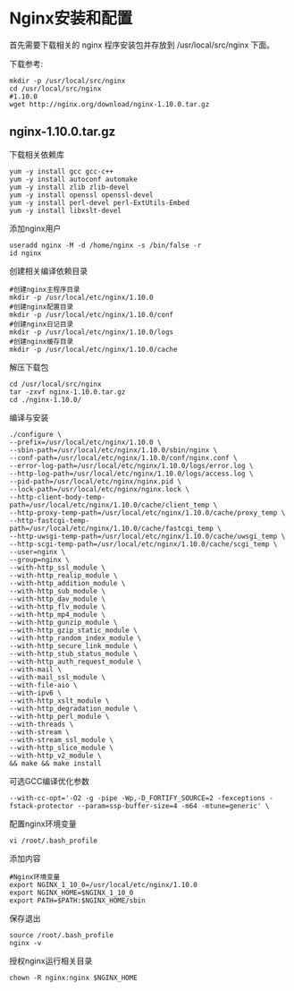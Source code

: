 
# Nginx安装和配置

 首先需要下载相关的 nginx 程序安装包并存放到 /usr/local/src/nginx 下面。

下载参考:

    mkdir -p /usr/local/src/nginx
    cd /usr/local/src/nginx
    #1.10.0
    wget http://nginx.org/download/nginx-1.10.0.tar.gz



## nginx-1.10.0.tar.gz

下载相关依赖库

	yum -y install gcc gcc-c++ 
	yum -y install autoconf automake
	yum -y install zlib zlib-devel
	yum -y install openssl openssl-devel
	yum -y install perl-devel perl-ExtUtils-Embed
	yum -y install libxslt-devel

添加nginx用户

	useradd nginx -M -d /home/nginx -s /bin/false -r
	id nginx

创建相关编译依赖目录
    
    #创建nginx主程序目录
    mkdir -p /usr/local/etc/nginx/1.10.0
    #创建nginx配置目录
    mkdir -p /usr/local/etc/nginx/1.10.0/conf
    #创建nginx日记目录
    mkdir -p /usr/local/etc/nginx/1.10.0/logs
    #创建nginx缓存目录
    mkdir -p /usr/local/etc/nginx/1.10.0/cache

解压下载包

	cd /usr/local/src/nginx
	tar -zxvf nginx-1.10.0.tar.gz
	cd ./nginx-1.10.0/

编译与安装

	./configure \
	--prefix=/usr/local/etc/nginx/1.10.0 \
	--sbin-path=/usr/local/etc/nginx/1.10.0/sbin/nginx \
	--conf-path=/usr/local/etc/nginx/1.10.0/conf/nginx.conf \
	--error-log-path=/usr/local/etc/nginx/1.10.0/logs/error.log \
	--http-log-path=/usr/local/etc/nginx/1.10.0/logs/access.log \
	--pid-path=/usr/local/etc/nginx/nginx.pid \
	--lock-path=/usr/local/etc/nginx/nginx.lock \
	--http-client-body-temp-path=/usr/local/etc/nginx/1.10.0/cache/client_temp \
	--http-proxy-temp-path=/usr/local/etc/nginx/1.10.0/cache/proxy_temp \
	--http-fastcgi-temp-path=/usr/local/etc/nginx/1.10.0/cache/fastcgi_temp \
	--http-uwsgi-temp-path=/usr/local/etc/nginx/1.10.0/cache/uwsgi_temp \
	--http-scgi-temp-path=/usr/local/etc/nginx/1.10.0/cache/scgi_temp \
	--user=nginx \
	--group=nginx \
	--with-http_ssl_module \
	--with-http_realip_module \
	--with-http_addition_module \
	--with-http_sub_module \
	--with-http_dav_module \
	--with-http_flv_module \
	--with-http_mp4_module \
	--with-http_gunzip_module \
	--with-http_gzip_static_module \
	--with-http_random_index_module \
	--with-http_secure_link_module \
	--with-http_stub_status_module \
	--with-http_auth_request_module \
	--with-mail \
	--with-mail_ssl_module \
	--with-file-aio \
	--with-ipv6 \
	--with-http_xslt_module \
	--with-http_degradation_module \
	--with-http_perl_module \
	--with-threads \
	--with-stream \
	--with-stream_ssl_module \
	--with-http_slice_module \
	--with-http_v2_module \
	&& make && make install

可选GCC编译优化参数

	--with-cc-opt='-O2 -g -pipe -Wp,-D_FORTIFY_SOURCE=2 -fexceptions -fstack-protector --param=ssp-buffer-size=4 -m64 -mtune=generic' \	

配置nginx环境变量

    vi /root/.bash_profile

添加内容

	#Nginx环境变量
	export NGINX_1_10_0=/usr/local/etc/nginx/1.10.0
	export NGINX_HOME=$NGINX_1_10_0
	export PATH=$PATH:$NGINX_HOME/sbin

保存退出

	source /root/.bash_profile
	nginx -v
	
授权nginx运行相关目录

	chown -R nginx:nginx $NGINX_HOME